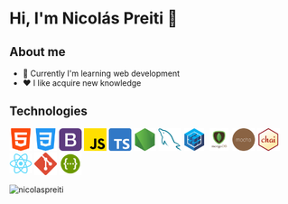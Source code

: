 # Hi, I'm Nicolás Preiti 👋

## About me

- :rocket: Currently I'm learning web development
- :heart: I like acquire new knowledge

## Technologies

<!-- <style>
  .skillsConteiner {
    display: flex;
    gap: 8px
  }

  .skills {
    width: 40px;
    height: 40px;
    object-fit: contain;
  }
</style> -->

<div class="skillsConteiner">
  <img class="skills" style="width:40px; height:40px; object-fit:contain;" src="https://raw.githubusercontent.com/NicolasPreiti/NicolasPreiti/main/images/html-5.png" />
  <img class="skills" style="width:40px; height:40px; object-fit:contain;" src="https://raw.githubusercontent.com/NicolasPreiti/NicolasPreiti/main/images/css-3.png" />
  <img class="skills" style="width:40px; height:40px; object-fit:contain;" src="https://raw.githubusercontent.com/NicolasPreiti/NicolasPreiti/main/images/bootstrap.png" />
  <img class="skills" style="width:40px; height:40px; object-fit:contain;" src="https://raw.githubusercontent.com/NicolasPreiti/NicolasPreiti/main/images/js.png" />
  <img class="skills" style="width:40px; height:40px; object-fit:contain;" src="https://raw.githubusercontent.com/NicolasPreiti/NicolasPreiti/main/images/ts.png" />
  <img class="skills" style="width:40px; height:40px; object-fit:contain;" src="https://raw.githubusercontent.com/NicolasPreiti/NicolasPreiti/main/images/node-js.png" />
  <img class="skills" style="width:40px; height:40px; object-fit:contain;" src="https://raw.githubusercontent.com/NicolasPreiti/NicolasPreiti/main/images/mysql.png" />
  <img class="skills" style="width:40px; height:40px; object-fit:contain;" src="https://raw.githubusercontent.com/NicolasPreiti/NicolasPreiti/main/images/sequelize.png" />
  <img class="skills" style="width:40px; height:40px; object-fit:contain;" src="https://raw.githubusercontent.com/NicolasPreiti/NicolasPreiti/main/images/mongodb.png" />
  <img class="skills" style="width:40px; height:40px; object-fit:contain;" src="https://raw.githubusercontent.com/NicolasPreiti/NicolasPreiti/main/images/mocha.png" />
  <img class="skills" style="width:40px; height:40px; object-fit:contain;" src="https://raw.githubusercontent.com/NicolasPreiti/NicolasPreiti/main/images/chai.png" />
  <img class="skills" style="width:40px; height:40px; object-fit:contain;" src="https://raw.githubusercontent.com/NicolasPreiti/NicolasPreiti/main/images/react.png" />
  <img class="skills" style="width:40px; height:40px; object-fit:contain;" src="https://raw.githubusercontent.com/NicolasPreiti/NicolasPreiti/main/images/git.png" />
  <img class="skills" style="width:40px; height:40px; object-fit:contain;" src="https://raw.githubusercontent.com/NicolasPreiti/NicolasPreiti/main/images/swagger.png" />
</div>

<p>
  <img align="left" src="https://github-readme-stats.vercel.app/api/top-langs?username=nicolaspreiti&show_icons=true&locale=en&layout=compact" alt="nicolaspreiti" /></p>
